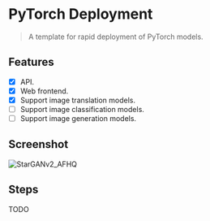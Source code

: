 # PyTorch Deployment
> A template for rapid deployment of PyTorch models.

## Features
+ [x] API.
+ [x] Web frontend.
+ [x] Support image translation models.
+ [ ] Support image classification models.
+ [ ] Support image generation models.

## Screenshot
![StarGANv2_AFHQ](https://user-images.githubusercontent.com/39998050/130318808-e6557aa7-5835-4b61-940b-095321802a41.png)

## Steps
TODO
